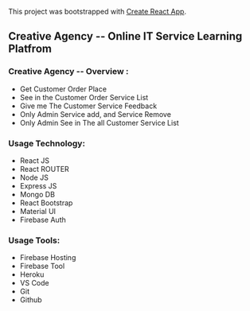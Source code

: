 This project was bootstrapped with [Create React App](https://github.com/facebook/create-react-app).

## Creative Agency -- Online IT Service Learning Platfrom



### Creative Agency -- Overview :

* Get Customer Order Place 
* See in the Customer Order Service List  
* Give me The Customer Service Feedback
* Only Admin Service add, and Service Remove 
* Only Admin See in The all Customer Service List 


###  Usage Technology:

* React JS
* React ROUTER
* Node JS
* Express JS
* Mongo DB
* React Bootstrap
* Material UI
* Firebase Auth

###  Usage Tools:

* Firebase Hosting
* Firebase Tool
* Heroku
* VS Code
* Git
* Github


